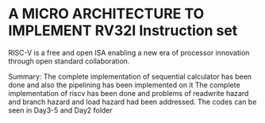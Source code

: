 # A MICRO ARCHITECTURE TO IMPLEMENT RV32I Instruction set  

RISC-V is a free and open ISA enabling a new era of processor innovation through open standard collaboration. 


Summary:
The complete implementation of sequential calculator has been done and also the  pipelining has been implemented on it
The complete implementation of riscv has been done and problems of readwrite hazard and branch hazard and load hazard had been addressed.
The codes can be seen in  Day3-5 and Day2 folder
